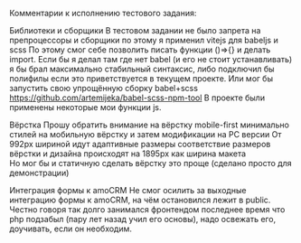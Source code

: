 Комментарии к исполнению тестового задания:

Библиотеки и сборщики
  В тестовом задании не было запрета на препроцессоры и сборщики по этому я применил vitejs для babeljs и scss
    По этому смог себе позволить писать функции ()=>{} и делать import. 
    Если бы я делал там где нет babel (и его не стоит устанавливать) я бы брал максимально стабильный синтаксис, либо подключил бы полифилы если это приветствуется в текущем проекте.
    Или мог бы запустить свою упрощённую сборку babel+scss https://github.com/artemijeka/babel-scss-npm-tool
  В проекте были применены некоторые мои функции js.

  
Вёрстка
  Прошу обратить внимание на вёрстку mobile-first минимально стилей на мобильную вёрстку и затем модификации на PC версии
  От 992px шириной идут адаптивные размеры соответствие размеров вёрстки и дизайна происходят на 1895px как ширина макета  
    Но мог бы и статичную сделать вёрстку это проще (сделано просто для демонстрации)

Интеграция формы к amoCRM
  Не смог осилить за выходные интеграцию формы к amoCRM, на чём остановился лежит в public.
  Честно говоря так долго занимался фронтендом последнее время что php подзабыл (пару лет назад учил его основы), надо освежать его, доучивать, если он необходим.